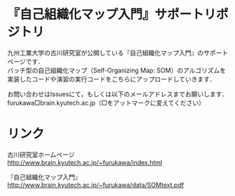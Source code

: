 # 『自己組織化マップ入門』サポートリポジトリ
九州工業大学の古川研究室が公開している『自己組織化マップ入門』のサポートページです．  
バッチ型の自己組織化マップ（Self-Organizing Map: SOM）のアルゴリズムを実装したコードや演習の実行コードをこちらにアップロードしていきます．  


お問い合わせはIssuesにて，もしくは以下のメールアドレスまでお願いします．  
furukawa□brain.kyutech.ac.jp（□をアットマークに変えてください）


# リンク
古川研究室ホームページ  
http://www.brain.kyutech.ac.jp/~furukawa/index.html

『自己組織化マップ入門』  
http://www.brain.kyutech.ac.jp/~furukawa/data/SOMtext.pdf
